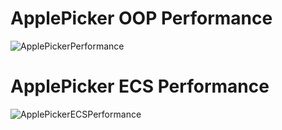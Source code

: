 # ApplePicker OOP Performance
![ApplePickerPerformance](https://github.com/meaghan66/ApplePickerECS/assets/102330088/10a421ac-2770-442f-89d6-07a2e172ad76)

# ApplePicker ECS Performance
![ApplePickerECSPerformance](https://github.com/meaghan66/Apple_Picker/assets/102330088/54e563b2-cf2b-4542-82f5-c85357e38c5a)
